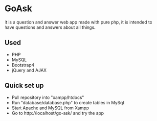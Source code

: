 # GoAsk

It is a question and answer web app made with pure php, it is intended to have questions and answers about all things.

## Used

- PHP
- MySQL
- Bootstrap4
- jQuery and AJAX

## Quick set up
- Pull repository into "xampp/htdocs"
- Run "database/database.php" to create tables in MySql
- Start Apache and MySQL from Xampp
- Go to http://localhost/go-ask/ and try the app
